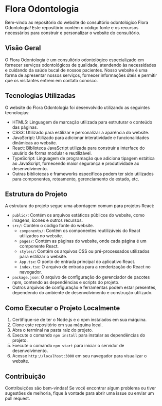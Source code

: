 # Flora Odontologia

Bem-vindo ao repositório do website do consultório odontológico Flora Odontologia! Este repositório contém o código fonte e os recursos necessários para construir e personalizar o website do consultório.

## Visão Geral

O Flora Odontologia é um consultório odontológico especializado em fornecer serviços odontológicos de qualidade, atendendo às necessidades e cuidando da saúde bucal de nossos pacientes. Nosso website é uma forma de apresentar nossos serviços, fornecer informações úteis e permitir que os visitantes entrem em contato conosco.

## Tecnologias Utilizadas

O website do Flora Odontologia foi desenvolvido utilizando as seguintes tecnologias:

- HTML5: Linguagem de marcação utilizada para estruturar o conteúdo das páginas.
- CSS3: Utilizado para estilizar e personalizar a aparência do website.
- JavaScript: Utilizado para adicionar interatividade e funcionalidades dinâmicas ao website.
- React: Biblioteca JavaScript utilizada para construir a interface do usuário de forma modular e reutilizável.
- TypeScript: Linguagem de programação que adiciona tipagem estática ao JavaScript, fornecendo maior segurança e produtividade ao desenvolvimento.
- Outras bibliotecas e frameworks específicos podem ter sido utilizados para componentes, roteamento, gerenciamento de estado, etc.

## Estrutura do Projeto

A estrutura do projeto segue uma abordagem comum para projetos React:

- `public/`: Contém os arquivos estáticos públicos do website, como imagens, ícones e outros recursos.
- `src/`: Contém o código fonte do website.
  - `components/`: Contém os componentes reutilizáveis do React utilizados no website.
  - `pages/`: Contém as páginas do website, onde cada página é um componente React.
  - `styles/`: Contém os arquivos CSS ou pré-processados utilizados para estilizar o website.
  - `App.tsx`: O ponto de entrada principal do aplicativo React.
  - `index.tsx`: O arquivo de entrada para a renderização do React no navegador.
- `package.json`: O arquivo de configuração do gerenciador de pacotes npm, contendo as dependências e scripts do projeto.
- Outros arquivos de configuração e ferramentas podem estar presentes, dependendo do ambiente de desenvolvimento e construção utilizado.

## Como Executar o Projeto Localmente

1. Certifique-se de ter o Node.js e o npm instalados em sua máquina.
2. Clone este repositório em sua máquina local.
3. Abra o terminal na pasta raiz do projeto.
4. Execute o comando `npm install` para instalar as dependências do projeto.
5. Execute o comando `npm start` para iniciar o servidor de desenvolvimento.
6. Acesse `http://localhost:3000` em seu navegador para visualizar o website.

## Contribuição

Contribuições são bem-vindas! Se você encontrar algum problema ou tiver sugestões de melhoria, fique à vontade para abrir uma issue ou enviar um pull request.



